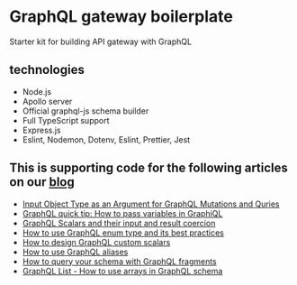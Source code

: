 # GraphQL gateway boilerplate

Starter kit for building API gateway with GraphQL

## technologies

* Node.js
* Apollo server
* Official graphql-js schema builder
* Full TypeScript support
* Express.js
* Eslint, Nodemon, Dotenv, Eslint, Prettier, Jest

## This is supporting code for the following articles on our [blog](https://atheros.ai/blog)

* [Input Object Type as an Argument for GraphQL Mutations and Quries](https://atheros.ai/blog/input-object-type-as-an-argument-for-graphql-mutations-and-queries)
* [GraphQL quick tip: How to pass variables in GraphiQL](https://atheros.ai/blog/graphql-quick-tip-how-to-pass-variables-in-graphiql)
* [GraphQL Scalars and their input and result coercion](https://atheros.ai/blog/graphql-scalars-and-their-input-and-result-coercion)
* [How to use GraphQL enum type and its best practices](https://atheros.ai/blog/how-to-use-graphql-enum-type-and-its-best-practices)
* [How to design GraphQL custom scalars](https://atheros.ai/blog/how-to-design-graphql-custom-scalars)
* [How to use GraphQL aliases](https://atheros.ai/blog/how-to-use-graphql-aliases)
* [How to query your schema with GraphQL fragments](https://atheros.ai/blog/how-to-query-your-schema-with-graphql-fragments)
* [GraphQL List - How to use arrays in GraphQL schema](https://atheros.ai/blog/graphql-list-how-to-use-arrays-in-graphql-schema)

